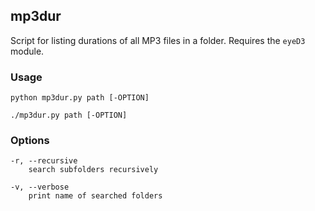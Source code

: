 mp3dur
------

Script for listing durations of all MP3 files in a folder.  Requires the `eyeD3` module.

### Usage

    python mp3dur.py path [-OPTION]
    
    ./mp3dur.py path [-OPTION]

### Options

    -r, --recursive
        search subfolders recursively
    
    -v, --verbose
        print name of searched folders
        
